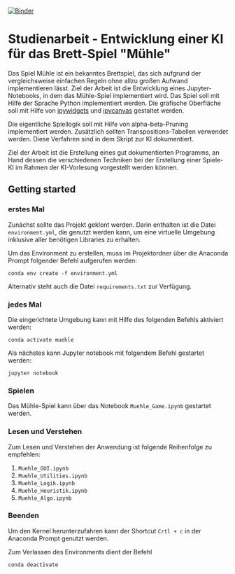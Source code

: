 [![Binder](https://mybinder.org/badge_logo.svg)](https://mybinder.org/v2/gh/luisafuss/muehle-studienarbeit/feature/75_Web-App?filepath=Muehle_Game.ipynb)

# Studienarbeit - Entwicklung einer KI für das Brett-Spiel "Mühle"

Das Spiel Mühle ist ein bekanntes Brettspiel, das sich aufgrund der vergleichsweise einfachen Regeln ohne allzu großen Aufwand implementieren lässt. Ziel der Arbeit ist die Entwicklung eines Jupyter-Notebooks, in dem das Mühle-Spiel implementiert wird. Das Spiel soll mit Hilfe der Sprache Python implementiert werden. Die grafische Oberfläche soll mit Hilfe von [ipywidgets](https://ipywidgets.readthedocs.io/en/latest/) und [ipycanvas](https://ipycanvas.readthedocs.io/en/latest/) gestaltet werden. 

Die eigentliche Spiellogik soll mit Hilfe von alpha-beta-Pruning implementiert werden. Zusätzlich sollten Transpositions-Tabellen verwendet werden. Diese Verfahren sind in dem Skript zur KI dokumentiert. 

Ziel der Arbeit ist die Erstellung eines gut dokumentierten Programms, an Hand dessen die verschiedenen Techniken bei der Erstellung einer Spiele-KI im Rahmen der KI-Vorlesung vorgestellt werden können. 

## Getting started
### erstes Mal
Zunächst sollte das Projekt geklont werden. Darin enthalten ist die Datei `environment.yml`, die genutzt werden kann, um eine virtuelle Umgebung inklusive aller benötigen Libraries zu erhalten.

Um das Environment zu erstellen, muss im Projektordner über die Anaconda Prompt folgender Befehl aufgerufen werden:

```
conda env create -f environment.yml
```

Alternativ steht auch die Datei `requirements.txt` zur Verfügung.
### jedes Mal
Die eingerichtete Umgebung kann mit Hilfe des folgenden Befehls aktiviert werden:
```
conda activate muehle
```

Als nächstes kann Jupyter notebook mit folgendem Befehl gestartet werden:
```
jupyter notebook
```

### Spielen
Das Mühle-Spiel kann über das Notebook `Muehle_Game.ipynb` gestartet werden.

### Lesen und Verstehen
Zum Lesen und Verstehen der Anwendung ist folgende Reihenfolge zu empfehlen:
1. `Muehle_GUI.ipynb`
2. `Muehle_Utilities.ipynb`
3. `Muehle_Logik.ipynb`
4. `Muehle_Heuristik.ipynb`
5. `Muehle_Algo.ipynb`

### Beenden
Um den Kernel herunterzufahren kann der Shortcut `Crtl + c` in der Anaconda Prompt genutzt werden.

Zum Verlassen des Environments dient der Befehl

```
conda deactivate
```
